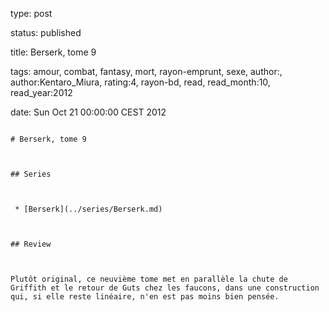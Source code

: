 type: post
status: published
title: Berserk, tome 9
tags:  amour,  combat,  fantasy,  mort,  rayon-emprunt,  sexe, author:, author:Kentaro_Miura, rating:4, rayon-bd, read, read_month:10, read_year:2012
date: Sun Oct 21 00:00:00 CEST 2012
~~~~~~
# Berserk, tome 9

## Series

 * [Berserk](../series/Berserk.md)

## Review

Plutôt original, ce neuvième tome met en parallèle la chute de Griffith et le retour de Guts chez les faucons, dans une construction qui, si elle reste linéaire, n'en est pas moins bien pensée.